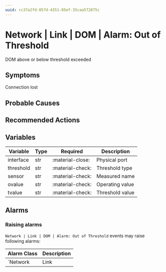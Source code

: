 ```yaml
---
uuid: cc37a2fd-857d-4351-85ef-35caa572875c
---
```

# Network | Link | DOM | Alarm: Out of Threshold

DOM above or below threshold exceeded

## Symptoms

Connection lost

## Probable Causes

## Recommended Actions

## Variables

Variable | Type | Required | Description
--- | --- | --- | ---
interface | str | :material-close: | Physical port
threshold | str | :material-check: | Threshold type
sensor | str | :material-check: | Measured name
ovalue | str | :material-check: | Operating value
tvalue | str | :material-check: | Threshold value

## Alarms

### Raising alarms

`Network | Link | DOM | Alarm: Out of Threshold` events may raise following alarms:

Alarm Class | Description
--- | ---
`Network | Link | DOM | Alarm: Out of Threshold` | dispose
